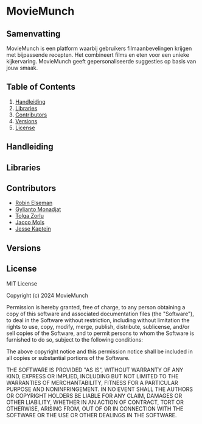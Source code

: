 # MovieMunch

## Samenvatting
MovieMunch is een platform waarbij gebruikers filmaanbevelingen krijgen met bijpassende recepten. Het combineert films en eten voor een unieke kijkervaring. MovieMunch geeft gepersonaliseerde suggesties op basis van jouw smaak.

## Table of Contents
1. [Handleiding](#handleiding)
2. [Libraries](#libraries)
3. [Contributors](#contributors)
4. [Versions](#versions)
5. [License](#license)

## Handleiding

## Libraries

## Contributors
- [Robin Elseman](https://github.com/RobinElseman)
- [Gylianto Monadjat](https://github.com/gylianto)
- [Tolga Zorlu](/#)
- [Jacco Mols](/#)
- [Jesse Kaptein](https://github.com/N0kk0N)

## Versions

## License
MIT License

Copyright (c) 2024 MovieMunch

Permission is hereby granted, free of charge, to any person obtaining a copy
of this software and associated documentation files (the "Software"), to deal
in the Software without restriction, including without limitation the rights
to use, copy, modify, merge, publish, distribute, sublicense, and/or sell
copies of the Software, and to permit persons to whom the Software is
furnished to do so, subject to the following conditions:

The above copyright notice and this permission notice shall be included in all
copies or substantial portions of the Software.

THE SOFTWARE IS PROVIDED "AS IS", WITHOUT WARRANTY OF ANY KIND, EXPRESS OR
IMPLIED, INCLUDING BUT NOT LIMITED TO THE WARRANTIES OF MERCHANTABILITY,
FITNESS FOR A PARTICULAR PURPOSE AND NONINFRINGEMENT. IN NO EVENT SHALL THE
AUTHORS OR COPYRIGHT HOLDERS BE LIABLE FOR ANY CLAIM, DAMAGES OR OTHER
LIABILITY, WHETHER IN AN ACTION OF CONTRACT, TORT OR OTHERWISE, ARISING FROM,
OUT OF OR IN CONNECTION WITH THE SOFTWARE OR THE USE OR OTHER DEALINGS IN THE
SOFTWARE.


